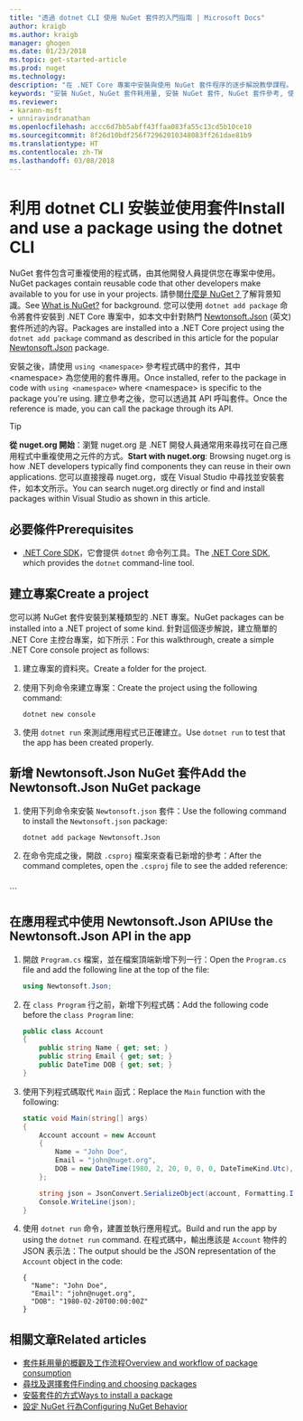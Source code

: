 ```yaml
---
title: "透過 dotnet CLI 使用 NuGet 套件的入門指南 | Microsoft Docs"
author: kraigb
ms.author: kraigb
manager: ghogen
ms.date: 01/23/2018
ms.topic: get-started-article
ms.prod: nuget
ms.technology: 
description: "在 .NET Core 專案中安裝與使用 NuGet 套件程序的逐步解說教學課程。"
keywords: "安裝 NuGet, NuGet 套件耗用量, 安裝 NuGet 套件, NuGet 套件參考, 使用 NuGet 套件"
ms.reviewer:
- karann-msft
- unniravindranathan
ms.openlocfilehash: accc6d7bb5abff43ffaa083fa55c13cd5b10ce10
ms.sourcegitcommit: 8f26d10bdf256f72962010348083ff261dae81b9
ms.translationtype: HT
ms.contentlocale: zh-TW
ms.lasthandoff: 03/08/2018
---
```

# <a name="install-and-use-a-package-using-the-dotnet-cli"></a><span data-ttu-id="05e40-104">利用 dotnet CLI 安裝並使用套件</span><span class="sxs-lookup"><span data-stu-id="05e40-104">Install and use a package using the dotnet CLI</span></span>

<span data-ttu-id="05e40-105">NuGet 套件包含可重複使用的程式碼，由其他開發人員提供您在專案中使用。</span><span class="sxs-lookup"><span data-stu-id="05e40-105">NuGet packages contain reusable code that other developers make available to you for use in your projects.</span></span> <span data-ttu-id="05e40-106">請參閱[什麼是 NuGet？](../What-is-NuGet.md)了解背景知識。</span><span class="sxs-lookup"><span data-stu-id="05e40-106">See [What is NuGet?](../What-is-NuGet.md) for background.</span></span> <span data-ttu-id="05e40-107">您可以使用 `dotnet add package` 命令將套件安裝到 .NET Core 專案中，如本文中針對熱門 [Newtonsoft.Json](https://www.nuget.org/packages/Newtonsoft.Json/) \(英文\) 套件所述的內容。</span><span class="sxs-lookup"><span data-stu-id="05e40-107">Packages are installed into a .NET Core project using the `dotnet add package` command as described in this article for the popular [Newtonsoft.Json](https://www.nuget.org/packages/Newtonsoft.Json/) package.</span></span>

<span data-ttu-id="05e40-108">安裝之後，請使用 `using <namespace>` 參考程式碼中的套件，其中 \<namespace\> 為您使用的套件專用。</span><span class="sxs-lookup"><span data-stu-id="05e40-108">Once installed, refer to the package in code with `using <namespace>` where \<namespace\> is specific to the package you're using.</span></span> <span data-ttu-id="05e40-109">建立參考之後，您可以透過其 API 呼叫套件。</span><span class="sxs-lookup"><span data-stu-id="05e40-109">Once the reference is made, you can call the package through its API.</span></span>

> [!Tip]
> <span data-ttu-id="05e40-110">**從 nuget.org 開始**：瀏覽 nuget.org 是 .NET 開發人員通常用來尋找可在自己應用程式中重複使用之元件的方式。</span><span class="sxs-lookup"><span data-stu-id="05e40-110">**Start with nuget.org**: Browsing nuget.org is how .NET developers typically find components they can reuse in their own applications.</span></span> <span data-ttu-id="05e40-111">您可以直接搜尋 nuget.org，或在 Visual Studio 中尋找並安裝套件，如本文所示。</span><span class="sxs-lookup"><span data-stu-id="05e40-111">You can search nuget.org directly or find and install packages within Visual Studio as shown in this article.</span></span>

## <a name="prerequisites"></a><span data-ttu-id="05e40-112">必要條件</span><span class="sxs-lookup"><span data-stu-id="05e40-112">Prerequisites</span></span>

- <span data-ttu-id="05e40-113">[.NET Core SDK](https://www.microsoft.com/net/download/)，它會提供 `dotnet` 命令列工具。</span><span class="sxs-lookup"><span data-stu-id="05e40-113">The [.NET Core SDK](https://www.microsoft.com/net/download/), which provides the `dotnet` command-line tool.</span></span>

## <a name="create-a-project"></a><span data-ttu-id="05e40-114">建立專案</span><span class="sxs-lookup"><span data-stu-id="05e40-114">Create a project</span></span>

<span data-ttu-id="05e40-115">您可以將 NuGet 套件安裝到某種類型的 .NET 專案。</span><span class="sxs-lookup"><span data-stu-id="05e40-115">NuGet packages can be installed into a .NET project of some kind.</span></span> <span data-ttu-id="05e40-116">針對這個逐步解說，建立簡單的 .NET Core 主控台專案，如下所示：</span><span class="sxs-lookup"><span data-stu-id="05e40-116">For this walkthrough, create a simple .NET Core console project as follows:</span></span>

1. <span data-ttu-id="05e40-117">建立專案的資料夾。</span><span class="sxs-lookup"><span data-stu-id="05e40-117">Create a folder for the project.</span></span>

1. <span data-ttu-id="05e40-118">使用下列命令來建立專案：</span><span class="sxs-lookup"><span data-stu-id="05e40-118">Create the project using the following command:</span></span>

    ```cli
    dotnet new console
    ```

1. <span data-ttu-id="05e40-119">使用 `dotnet run` 來測試應用程式已正確建立。</span><span class="sxs-lookup"><span data-stu-id="05e40-119">Use `dotnet run` to test that the app has been created properly.</span></span>

## <a name="add-the-newtonsoftjson-nuget-package"></a><span data-ttu-id="05e40-120">新增 Newtonsoft.Json NuGet 套件</span><span class="sxs-lookup"><span data-stu-id="05e40-120">Add the Newtonsoft.Json NuGet package</span></span>

1. <span data-ttu-id="05e40-121">使用下列命令來安裝 `Newtonsoft.json` 套件：</span><span class="sxs-lookup"><span data-stu-id="05e40-121">Use the following command to install the `Newtonsoft.json` package:</span></span>

    ```cli
    dotnet add package Newtonsoft.Json
    ```

1. <span data-ttu-id="05e40-122">在命令完成之後，開啟 `.csproj` 檔案來查看已新增的參考：</span><span class="sxs-lookup"><span data-stu-id="05e40-122">After the command completes, open the `.csproj` file to see the added reference:</span></span>

    ```xml
  <ItemGroup>
    <PackageReference Include="Newtonsoft.Json" Version="10.0.3" />
  </ItemGroup>
    ```

## <a name="use-the-newtonsoftjson-api-in-the-app"></a><span data-ttu-id="05e40-123">在應用程式中使用 Newtonsoft.Json API</span><span class="sxs-lookup"><span data-stu-id="05e40-123">Use the Newtonsoft.Json API in the app</span></span>

1. <span data-ttu-id="05e40-124">開啟 `Program.cs` 檔案，並在檔案頂端新增下列一行：</span><span class="sxs-lookup"><span data-stu-id="05e40-124">Open the `Program.cs` file and add the following line at the top of the file:</span></span>

    ```cs
    using Newtonsoft.Json;
    ```

1. <span data-ttu-id="05e40-125">在 `class Program` 行之前，新增下列程式碼：</span><span class="sxs-lookup"><span data-stu-id="05e40-125">Add the following code before the `class Program` line:</span></span>

    ```cs
    public class Account
    {
        public string Name { get; set; }
        public string Email { get; set; }
        public DateTime DOB { get; set; }
    }
    ```

1. <span data-ttu-id="05e40-126">使用下列程式碼取代 `Main` 函式：</span><span class="sxs-lookup"><span data-stu-id="05e40-126">Replace the `Main` function with the following:</span></span>

    ```cs
    static void Main(string[] args)
    {
        Account account = new Account
        {
            Name = "John Doe",
            Email = "john@nuget.org",
            DOB = new DateTime(1980, 2, 20, 0, 0, 0, DateTimeKind.Utc),
        };

        string json = JsonConvert.SerializeObject(account, Formatting.Indented);
        Console.WriteLine(json);
    }
    ```

1. <span data-ttu-id="05e40-127">使用 `dotnet run` 命令，建置並執行應用程式。</span><span class="sxs-lookup"><span data-stu-id="05e40-127">Build and run the app by using the `dotnet run` command.</span></span> <span data-ttu-id="05e40-128">在程式碼中，輸出應該是 `Account` 物件的 JSON 表示法：</span><span class="sxs-lookup"><span data-stu-id="05e40-128">The output should be the JSON representation of the `Account` object in the code:</span></span>

    ```output
    {
      "Name": "John Doe",
      "Email": "john@nuget.org",
      "DOB": "1980-02-20T00:00:00Z"
    }
    ```

## <a name="related-articles"></a><span data-ttu-id="05e40-129">相關文章</span><span class="sxs-lookup"><span data-stu-id="05e40-129">Related articles</span></span>

- [<span data-ttu-id="05e40-130">套件耗用量的概觀及工作流程</span><span class="sxs-lookup"><span data-stu-id="05e40-130">Overview and workflow of package consumption</span></span>](../consume-packages/overview-and-workflow.md)
- [<span data-ttu-id="05e40-131">尋找及選擇套件</span><span class="sxs-lookup"><span data-stu-id="05e40-131">Finding and choosing packages</span></span>](../consume-packages/finding-and-choosing-packages.md)
- [<span data-ttu-id="05e40-132">安裝套件的方式</span><span class="sxs-lookup"><span data-stu-id="05e40-132">Ways to install a package</span></span>](../consume-packages/ways-to-install-a-package.md)
- [<span data-ttu-id="05e40-133">設定 NuGet 行為</span><span class="sxs-lookup"><span data-stu-id="05e40-133">Configuring NuGet Behavior</span></span>](../consume-packages/configuring-nuget-behavior.md)
